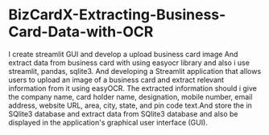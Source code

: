 # BizCardX-Extracting-Business-Card-Data-with-OCR
I create streamlit GUI and develop a upload business card image 
And extract data from business card with using easyocr library and also i use streamlit, pandas, sqlite3.
And developing a Streamlit application that allows users to upload an image of a business card and extract relevant information from it using easyOCR.
The extracted information should  i give the company name, card holder name, designation, mobile number, email address, website URL, area, city, state,
and pin code text.And store the in SQlite3 database and extract data from SQlite3 database and also be displayed in the application's graphical user interface (GUI).
